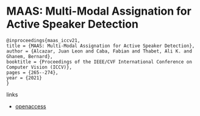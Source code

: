 # MAAS: Multi-Modal Assignation for Active Speaker Detection

```
@inproceedings{maas_iccv21,
title = {MAAS: Multi-Modal Assignation for Active Speaker Detection},
author = {Alcazar, Juan Leon and Caba, Fabian and Thabet, Ali K. and Ghanem, Bernard},
booktitle = {Proceedings of the IEEE/CVF International Conference on Computer Vision (ICCV)},
pages = {265--274},
year = {2021}
}
```

links
- [openaccess](http://openaccess.thecvf.com//content/ICCV2021/html/Alcazar_MAAS_Multi-Modal_Assignation_for_Active_Speaker_Detection_ICCV_2021_paper.html)
